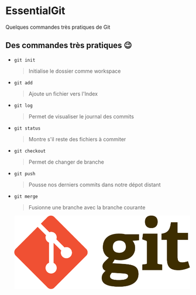 # EssentialGit
Quelques commandes très pratiques de Git

## Des commandes très pratiques :wink:

* ``` git init ```
  > Initialise le dossier comme workspace

* ``` git add ```
  > Ajoute un fichier vers l'Index  

* ``` git log ```
  > Permet de visualiser le journal des commits

* ``` git status ```
  > Montre s'il reste des fichiers à commiter

* ``` git checkout ```
  > Permet de changer de branche

* ``` git push ```
  > Pousse nos derniers commits dans notre dépot distant

* ``` git merge ```
  > Fusionne une branche avec la branche courante

  ![Git logo](git.png)
